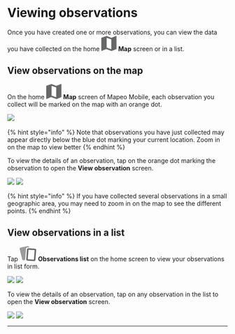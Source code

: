 # Viewing observations

Once you have created one or more observations, you can view the data you have collected on the home <img src="../../.gitbook/assets/app-icons_Map_view.png" alt="" data-size="line"> **Map** screen or in a list.

## View observations on the map

On the home <img src="../../.gitbook/assets/app-icons_Map_view.png" alt="" data-size="line"> **Map** screen of Mapeo Mobile, each observation you collect will be marked on the map with an orange dot.

![](../../.gitbook/assets/Home\_map\_screen\_with\_data.jpg)

{% hint style="info" %}
Note that observations you have just collected may appear directly below the blue dot marking your current location. Zoom in on the map to view better
{% endhint %}

To view the details of an observation, tap on the orange dot marking the observation to open the **View observation** screen.

![](../../.gitbook/assets/Homescreen-tap\_observation\_dot.jpg) ![](../../.gitbook/assets/View\_observation\_screen.jpg)

{% hint style="info" %}
If you have collected several observations in a small geographic area, you may need to zoom in on the map to see the different points.
{% endhint %}

## View observations in a list

Tap <img src="../../.gitbook/assets/app_icons_observations-list_35px.png" alt="" data-size="line"> **Observations list** on the home screen to view your observations in list form.

![](../../.gitbook/assets/Homescreen-Observations\_list\_button.jpg) ![](../../.gitbook/assets/Observations\_list\_screen.jpg)

To view the details of an observation, tap on any observation in the list to open the **View observation** screen.

![](../../.gitbook/assets/Mm\_Observations\_list\_screen-select\_obs.jpg) ![](../../.gitbook/assets/View\_observation\_screen.jpg)

***
